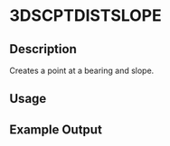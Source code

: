 # 3DSCPTDISTSLOPE

## Description

Creates a point at a bearing and slope.

## Usage

## Example Output
```
```
